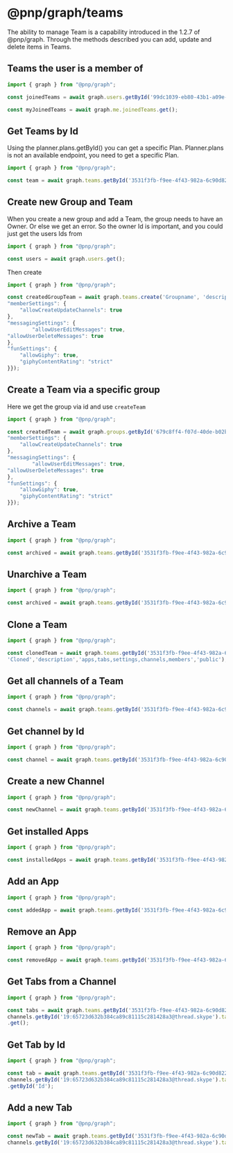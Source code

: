 # @pnp/graph/teams

The ability to manage Team is a capability introduced in the 1.2.7 of @pnp/graph. Through the methods described
you can add, update and delete items in Teams.

## Teams the user is a member of
```TypeScript
import { graph } from "@pnp/graph";

const joinedTeams = await graph.users.getById('99dc1039-eb80-43b1-a09e-250d50a80b26').joinedTeams.get();

const myJoinedTeams = await graph.me.joinedTeams.get();

```

## Get Teams by Id

Using the planner.plans.getById() you can get a specific Plan.
Planner.plans is not an available endpoint, you need to get a specific Plan.

```TypeScript
import { graph } from "@pnp/graph";

const team = await graph.teams.getById('3531f3fb-f9ee-4f43-982a-6c90d8226528').get();

```

## Create new Group and Team
When you create a new group and add a Team, the group needs to have an Owner. Or else we get an error.
So the owner Id is important, and you could just get the users Ids from

```TypeScript
import { graph } from "@pnp/graph";

const users = await graph.users.get();
```
Then create
```TypeSCript
import { graph } from "@pnp/graph";

const createdGroupTeam = await graph.teams.create('Groupname', 'description', 'OwnerId',{ 
"memberSettings": {
    "allowCreateUpdateChannels": true
},
"messagingSettings": {
        "allowUserEditMessages": true,
"allowUserDeleteMessages": true
},
"funSettings": {
    "allowGiphy": true,
    "giphyContentRating": "strict"
}});
```

## Create a Team via a specific group
Here we get the group via id and use `createTeam`

```TypeScript
import { graph } from "@pnp/graph";

const createdTeam = await graph.groups.getById('679c8ff4-f07d-40de-b02b-60ec332472dd').createTeam({ 
"memberSettings": {
    "allowCreateUpdateChannels": true
},
"messagingSettings": {
        "allowUserEditMessages": true,
"allowUserDeleteMessages": true
},
"funSettings": {
    "allowGiphy": true,
    "giphyContentRating": "strict"
}});
```

## Archive a Team
```TypeScript
import { graph } from "@pnp/graph";

const archived = await graph.teams.getById('3531f3fb-f9ee-4f43-982a-6c90d8226528').archive();

```
## Unarchive a Team
```TypeScript
import { graph } from "@pnp/graph";

const archived = await graph.teams.getById('3531f3fb-f9ee-4f43-982a-6c90d8226528').unarchive();

```

## Clone a Team
```TypeScript
import { graph } from "@pnp/graph";

const clonedTeam = await graph.teams.getById('3531f3fb-f9ee-4f43-982a-6c90d8226528').cloneTeam(
'Cloned','description','apps,tabs,settings,channels,members','public');

```
## Get all channels of a Team
```TypeScript
import { graph } from "@pnp/graph";

const channels = await graph.teams.getById('3531f3fb-f9ee-4f43-982a-6c90d8226528').channels.get();

```
## Get channel by Id
```TypeScript
import { graph } from "@pnp/graph";

const channel = await graph.teams.getById('3531f3fb-f9ee-4f43-982a-6c90d8226528').channels.getById('19:65723d632b384ca89c81115c281428a3@thread.skype').get();

```

## Create a new Channel
```TypeScript
import { graph } from "@pnp/graph";

const newChannel = await graph.teams.getById('3531f3fb-f9ee-4f43-982a-6c90d8226528').channels.create('New Channel', 'Description');

```
## Get installed Apps
```TypeScript
import { graph } from "@pnp/graph";

const installedApps = await graph.teams.getById('3531f3fb-f9ee-4f43-982a-6c90d8226528').installedApps.get();

```
## Add an App
```TypeScript
import { graph } from "@pnp/graph";

const addedApp = await graph.teams.getById('3531f3fb-f9ee-4f43-982a-6c90d8226528').installedApps.add('https://graph.microsoft.com/v1.0/appCatalogs/teamsApps/12345678-9abc-def0-123456789a');

```
## Remove an App
```TypeScript
import { graph } from "@pnp/graph";

const removedApp = await graph.teams.getById('3531f3fb-f9ee-4f43-982a-6c90d8226528').installedApps.remove();

```
## Get Tabs from a Channel
```TypeScript
import { graph } from "@pnp/graph";

const tabs = await graph.teams.getById('3531f3fb-f9ee-4f43-982a-6c90d8226528').
channels.getById('19:65723d632b384ca89c81115c281428a3@thread.skype').tabs
.get();

```
## Get Tab by Id
```TypeScript
import { graph } from "@pnp/graph";

const tab = await graph.teams.getById('3531f3fb-f9ee-4f43-982a-6c90d8226528').
channels.getById('19:65723d632b384ca89c81115c281428a3@thread.skype').tabs
.getById('Id');

```
## Add a new Tab
```TypeScript
import { graph } from "@pnp/graph";

const newTab = await graph.teams.getById('3531f3fb-f9ee-4f43-982a-6c90d8226528').
channels.getById('19:65723d632b384ca89c81115c281428a3@thread.skype').tabs.add('Tab','https://graph.microsoft.com/v1.0/appCatalogs/teamsApps/12345678-9abc-def0-123456789a',<TabsConfiguration>{});

```
